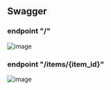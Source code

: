 ## Swagger
### endpoint "/"
![image](https://github.com/user-attachments/assets/1eeffed3-916c-4690-9841-f491c1de60bf)

### endpoint "/items/{item_id}"
![image](https://github.com/user-attachments/assets/004e475b-7c67-47c0-88f1-3f0053660698)

